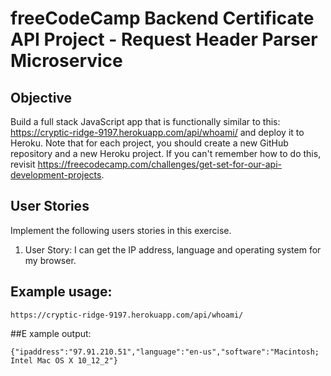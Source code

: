 # freeCodeCamp Backend Certificate API Project - Request Header Parser Microservice

## Objective

Build a full stack JavaScript app that is functionally similar to this:
https://cryptic-ridge-9197.herokuapp.com/api/whoami/ and deploy it to Heroku.
Note that for each project, you should create a new GitHub repository and
a new Heroku project. If you can't remember how to do this, revisit
https://freecodecamp.com/challenges/get-set-for-our-api-development-projects.

## User Stories

Implement the following users stories in this exercise.

1. User Story: I can get the IP address, language and operating system for
my browser.

## Example usage:
```
https://cryptic-ridge-9197.herokuapp.com/api/whoami/
```
##E xample output:
```
{"ipaddress":"97.91.210.51","language":"en-us","software":"Macintosh; Intel Mac OS X 10_12_2"}
```

